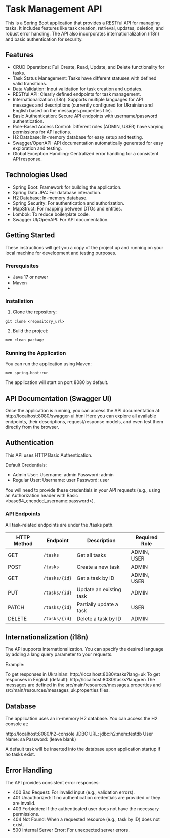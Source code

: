 # Task Management API
This is a Spring Boot application that provides a RESTful API for managing tasks. It includes features like task creation, retrieval, updates, deletion, and robust error handling. The API also incorporates internationalization (i18n) and basic authentication for security.

## Features
- CRUD Operations: Full Create, Read, Update, and Delete functionality for tasks.
- Task Status Management: Tasks have different statuses with defined valid transitions.
- Data Validation: Input validation for task creation and updates.
- RESTful API: Clearly defined endpoints for task management.
- Internationalization (i18n): Supports multiple languages for API messages and descriptions (currently configured for Ukrainian and English based on the messages.properties file).
- Basic Authentication: Secure API endpoints with username/password authentication.
- Role-Based Access Control: Different roles (ADMIN, USER) have varying permissions for API actions.
- H2 Database: In-memory database for easy setup and testing.
- Swagger/OpenAPI: API documentation automatically generated for easy exploration and testing.
- Global Exception Handling: Centralized error handling for a consistent API response.

## Technologies Used
- Spring Boot: Framework for building the application.
- Spring Data JPA: For database interaction.
- H2 Database: In-memory database.
- Spring Security: For authentication and authorization.
- MapStruct: For mapping between DTOs and entities.
- Lombok: To reduce boilerplate code.
- Swagger UI/OpenAPI: For API documentation.

## Getting Started
These instructions will get you a copy of the project up and running on your local machine for development and testing purposes.

### Prerequisites
- Java 17 or newer
- Maven
- 
### Installation
1) Clone the repository:
```bash:
git clone <repository_url>
```
2) Build the project:
```bash:
mvn clean package
```
### Running the Application
You can run the application using Maven:
```bash:
mvn spring-boot:run
```
The application will start on port 8080 by default.

## API Documentation (Swagger UI)
Once the application is running, you can access the API documentation at:
http://localhost:8080/swagger-ui.html
Here you can explore all available endpoints, their descriptions, request/response models, and even test them directly from the browser.

## Authentication
This API uses HTTP Basic Authentication.

Default Credentials:
- Admin User:
Username: admin
Password: admin
- Regular User:
Username: user
Password: user

You will need to provide these credentials in your API requests (e.g., using an Authorization header with Basic <base64\_encoded\_username:password>).

###  API Endpoints
All task-related endpoints are under the /tasks path.

| HTTP Method | Endpoint        | Description                     | Required Role |
|-------------|------------------|----------------------------------|----------------|
| GET         | `/tasks`         | Get all tasks                   | ADMIN, USER    |
| POST        | `/tasks`         | Create a new task               | ADMIN          |
| GET         | `/tasks/{id}`    | Get a task by ID                | ADMIN, USER    |
| PUT         | `/tasks/{id}`    | Update an existing task         | ADMIN          |
| PATCH       | `/tasks/{id}`    | Partially update a task         | USER           |
| DELETE      | `/tasks/{id}`    | Delete a task by ID             | ADMIN          |

## Internationalization (i18n)
The API supports internationalization. You can specify the desired language by adding a lang query parameter to your requests.

Example:

To get responses in Ukrainian: http://localhost:8080/tasks?lang=uk
To get responses in English (default): http://localhost:8080/tasks?lang=en
The messages are defined in the src/main/resources/messages.properties and src/main/resources/messages_uk.properties files.

## Database
The application uses an in-memory H2 database. You can access the H2 console at:

http://localhost:8080/h2-console
JDBC URL: jdbc:h2:mem:testdb
User Name: sa
Password: (leave blank)

A default task will be inserted into the database upon application startup if no tasks exist.

## Error Handling
The API provides consistent error responses:
- 400 Bad Request: For invalid input (e.g., validation errors).
- 401 Unauthorized: If no authentication credentials are provided or they are invalid.
- 403 Forbidden: If the authenticated user does not have the necessary permissions.
- 404 Not Found: When a requested resource (e.g., task by ID) does not exist.
- 500 Internal Server Error: For unexpected server errors.